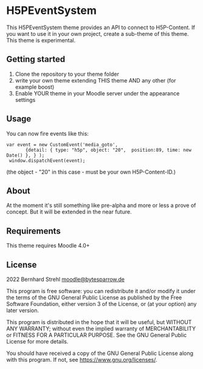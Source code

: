 H5PEventSystem
==========

This H5PEventSystem theme provides an API to connect to H5P-Content. If you want to use it in your own project, create a sub-theme of this theme.
This theme is experimental.

## Getting started

1. Clone the repository to your theme folder
2. write your own theme extending THIS theme AND any other (for example boost)
3. Enable YOUR theme in your Moodle server under the appearance settings

## Usage

You can now fire events like this:
   ```
   var event = new CustomEvent('media_goto',  
          {detail: { type: "h5p", object: "20",  position:89, time: new Date() }, } );
    window.dispatchEvent(event);
 ```
(the object - "20" in this case - must be your own H5P-Content-ID.)

## About
At the moment it's still something like pre-alpha and more or less a prove of concept. But it will be extended in the near future.

## Requirements

This theme requires Moodle 4.0+


## License ##

2022 Bernhard Strehl <moodle@bytesparrow.de>

This program is free software: you can redistribute it and/or modify it under
the terms of the GNU General Public License as published by the Free Software
Foundation, either version 3 of the License, or (at your option) any later
version.

This program is distributed in the hope that it will be useful, but WITHOUT ANY
WARRANTY; without even the implied warranty of MERCHANTABILITY or FITNESS FOR A
PARTICULAR PURPOSE.  See the GNU General Public License for more details.

You should have received a copy of the GNU General Public License along with
this program.  If not, see <https://www.gnu.org/licenses/>.
